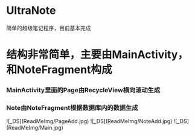 # UltraNote
简单的超级笔记程序，目前基本完成

# 结构非常简单，主要由MainActivity， 和NoteFragment构成
### MainActivity里面的Page由RecycleView横向滚动生成
### Note由NoteFragment根据数据库内的数据生成

<p>
  ![_DS](ReadMeImg/PageAdd.jpg)
  ![_DS](ReadMeImg/NoteAdd.jpg)
  ![_DS](ReadMeImg/Main.jpg)
</p>
